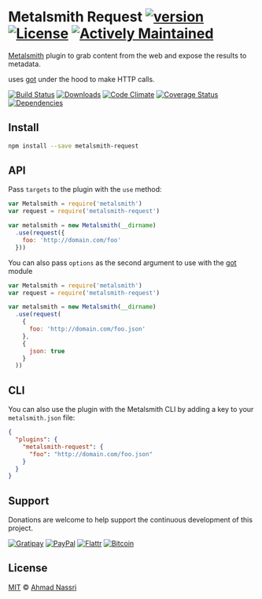 # Metalsmith Request [![version][npm-version]][npm-url] [![License][npm-license]][license-url] [![Actively Maintained][active-image]][active-url]

[Metalsmith](http://www.metalsmith.io/) plugin to grab content from the web and expose the results to metadata.

uses [got](https://github.com/sindresorhus/got) under the hood to make HTTP calls.

[![Build Status][travis-image]][travis-url]
[![Downloads][npm-downloads]][npm-url]
[![Code Climate][codeclimate-quality]][codeclimate-url]
[![Coverage Status][codeclimate-coverage]][codeclimate-url]
[![Dependencies][david-image]][david-url]

## Install

```sh
npm install --save metalsmith-request
```

## API

Pass `targets` to the plugin with the `use` method:

```js
var Metalsmith = require('metalsmith')
var request = require('metalsmith-request')

var metalsmith = new Metalsmith(__dirname)
  .use(request({
    foo: 'http://domain.com/foo'
  }))
```

You can also pass `options` as the second argument to use with the [got](https://github.com/sindresorhus/got) module

```js
var Metalsmith = require('metalsmith')
var request = require('metalsmith-request')

var metalsmith = new Metalsmith(__dirname)
  .use(request(
    {
      foo: 'http://domain.com/foo.json'
    }, 
    {
      json: true
    }
  ))
```

## CLI

You can also use the plugin with the Metalsmith CLI by adding a key to your `metalsmith.json` file:

```json
{
  "plugins": {
    "metalsmith-request": {
      "foo": "http://domain.com/foo.json"
    }
  }
}
```

## Support

Donations are welcome to help support the continuous development of this project.

[![Gratipay][gratipay-image]][gratipay-url]
[![PayPal][paypal-image]][paypal-url]
[![Flattr][flattr-image]][flattr-url]
[![Bitcoin][bitcoin-image]][bitcoin-url]

## License

[MIT](LICENSE) &copy; [Ahmad Nassri](https://www.ahmadnassri.com)

[license-url]: https://github.com/ahmadnassri/metalsmith-request/blob/master/LICENSE

[travis-url]: https://travis-ci.org/ahmadnassri/metalsmith-request
[travis-image]: https://img.shields.io/travis/ahmadnassri/metalsmith-request.svg?style=flat-square

[npm-url]: https://www.npmjs.com/package/metalsmith-request
[npm-license]: https://img.shields.io/npm/l/metalsmith-request.svg?style=flat-square
[npm-version]: https://img.shields.io/npm/v/metalsmith-request.svg?style=flat-square
[npm-downloads]: https://img.shields.io/npm/dm/metalsmith-request.svg?style=flat-square

[codeclimate-url]: https://codeclimate.com/github/ahmadnassri/metalsmith-request
[codeclimate-quality]: https://img.shields.io/codeclimate/github/ahmadnassri/metalsmith-request.svg?style=flat-square
[codeclimate-coverage]: https://img.shields.io/codeclimate/coverage/github/ahmadnassri/metalsmith-request.svg?style=flat-square

[david-url]: https://david-dm.org/ahmadnassri/metalsmith-request
[david-image]: https://img.shields.io/david/ahmadnassri/metalsmith-request.svg?style=flat-square

[gratipay-url]: https://www.gratipay.com/ahmadnassri/
[gratipay-image]: https://img.shields.io/gratipay/ahmadnassri.svg?style=flat-square

[paypal-url]: https://www.paypal.com/cgi-bin/webscr?cmd=_s-xclick&hosted_button_id=UJ2B2BTK9VLRS&on0=project&os0=metalsmith-request
[paypal-image]: http://img.shields.io/badge/paypal-donate-green.svg?style=flat-square

[flattr-url]: https://flattr.com/submit/auto?user_id=codeinchaos&url=https://github.com/ahmadnassri/metalsmith-request&title=metalsmith-request&language=&tags=github&category=software
[flattr-image]: http://img.shields.io/badge/flattr-donate-green.svg?style=flat-square

[bitcoin-image]: http://img.shields.io/badge/bitcoin-1Nb46sZRVG3or7pNaDjthcGJpWhvoPpCxy-green.svg?style=flat-square
[bitcoin-url]: https://www.coinbase.com/checkouts/ae383ae6bb931a2fa5ad11cec115191e?name=metalsmith-request

[active-image]: https://maintained.tech/badge.svg
[active-url]: https://maintained.tech/
